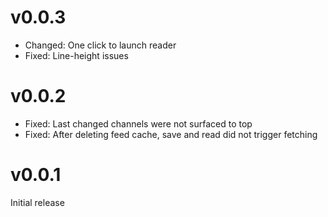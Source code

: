 # v0.0.3

- Changed: One click to launch reader
- Fixed: Line-height issues

# v0.0.2

- Fixed: Last changed channels were not surfaced to top
- Fixed: After deleting feed cache, save and read did not trigger fetching

# v0.0.1

Initial release
